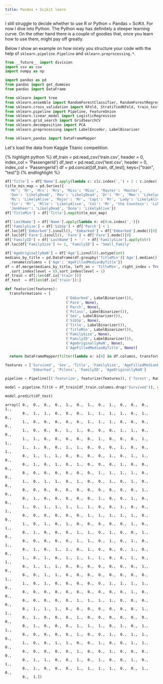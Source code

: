 ```yaml
---
title: Pandas + Scikit learn
---
```


I still struggle to decide whether to use R or Python + Pandas + SciKit. For now I dive into Python. The Python way has definitely a steeper learning curve. On the other hand there is a couple of goodies that, once you learn how to use them, might pay off greatly.

Below I show an example on how nicely you structure your code with the help of `sklearn.pipeline.Pipeline` and `sklearn.preprocessing.*`.


```python
from __future__ import division
import csv as csv
import numpy as np

import pandas as pd
from pandas import get_dummies
from pandas import DataFrame

from sklearn import tree
from sklearn.ensemble import RandomForestClassifier, RandomForestRegressor
from sklearn.cross_validation import KFold, StratifiedKFold, train_test_split
from sklearn.pipeline import Pipeline, FeatureUnion
from sklearn.linear_model import LogisticRegression
from sklearn.grid_search import GridSearchCV
from sklearn.decomposition import PCA
from sklearn.preprocessing import LabelEncoder, LabelBinarizer

from sklearn_pandas import DataFrameMapper
```

Let's load the data from Kaggle Titanic competition.


{% highlight python %}
df_train = pd.read_csv('train.csv', header = 0, index_col = 'PassengerId')
df_test = pd.read_csv('test.csv', header = 0, index_col = 'PassengerId')
df = pd.concat([df_train, df_test], keys=["train", "test"])
{% endhighlight %}


```python
df['Title'] = df['Name'].apply(lambda c: c[c.index(',') + 2 : c.index('.')])
title_min_map = pd.Series({ 
  'Mr': 'Mr', 'Mrs': 'Mrs', 'Miss': 'Miss', 'Master': 'Master', 
  'Don': 'LikelyDead', 'Rev': 'LikelyDead', 'Dr': 'Mr', 'Mme': 'LikelyAlive', 
  'Ms': 'LikelyAlive', 'Major': 'Mr', 'Capt': 'Mr', 'Lady': 'LikelyAlive', 
  'Sir': 'Mr', 'Mlle': 'LikelyAlive', 'Col': 'Mr', 'the Countess': 'LikelyAlive', 
  'Jonkheer': 'LikelyDead', 'Dona': 'LikelyAlive'})
df['TitleMin'] = df['Title'].map(title_min_map)

df['LastName'] = df['Name'].apply(lambda n: n[0:n.index(',')])
df['FamilySize'] = df['SibSp'] + df['Parch'] + 1
df.loc[df['Embarked'].isnull(), 'Embarked'] = df['Embarked'].mode()[0]
df.loc[df['Fare'].isnull(), 'Fare'] = df['Fare'].mode()[0]
df['FamilyID'] = df['LastName'] + ':' + df['FamilySize'].apply(str)
df.loc[df['FamilySize'] <= 2, 'FamilyID'] = 'Small_Family'

df['AgeOriginallyNaN'] = df['Age'].isnull().astype(int)
medians_by_title = pd.DataFrame(df.groupby('TitleMin')['Age'].median()) \
  .rename(columns = {'Age': 'AgeFilledMedianByTitle'})
df = df.merge(medians_by_title, left_on = 'TitleMin', right_index = True) \
  .sort_index(level = 0).sort_index(level = 1)
df_train = df[:len(df.ix['train'])]
df_test  = df[len(df.ix['train']):]
```


```python
def featurize(features):
  transformations = [
                            ('Embarked', LabelBinarizer()),
                            ('Fare', None),
                            ('Parch', None),
                            ('Pclass', LabelBinarizer()),
                            ('Sex', LabelBinarizer()),
                            ('SibSp', None),                                       
                            ('Title', LabelBinarizer()),
                            ('TitleMin', LabelBinarizer()),
                            ('FamilySize', None),
                            ('FamilyID', LabelBinarizer()),
                            ('AgeOriginallyNaN', None),
                            ('AgeFilledMedianByTitle', None)]

  return DataFrameMapper(filter(lambda x: x[0] in df.columns, transformations))

```


```python
features = ['Survived', 'Sex', 'Title', 'FamilySize', 'AgeFilledMedianByTitle',
            'Embarked', 'Pclass', 'FamilyID', 'AgeOriginallyNaN']

pipeline = Pipeline([('featurize', featurize(features)), ('forest', RandomForestClassifier())])
```


```python
model = pipeline.fit(X = df_train[df_train.columns.drop('Survived')], y = df_train['Survived'])
```


```python
model.predict(df_test)
```




    array([ 0.,  0.,  0.,  0.,  1.,  0.,  1.,  0.,  1.,  0.,  0.,  0.,  1.,
            0.,  1.,  1.,  0.,  0.,  0.,  1.,  1.,  1.,  1.,  0.,  1.,  0.,
            1.,  0.,  0.,  0.,  0.,  0.,  1.,  1.,  1.,  0.,  0.,  0.,  0.,
            1.,  0.,  0.,  0.,  1.,  1.,  0.,  0.,  0.,  1.,  1.,  0.,  0.,
            1.,  1.,  0.,  0.,  0.,  0.,  0.,  1.,  0.,  0.,  0.,  1.,  1.,
            1.,  1.,  0.,  0.,  1.,  1.,  0.,  0.,  0.,  1.,  0.,  0.,  1.,
            0.,  1.,  1.,  1.,  0.,  0.,  0.,  0.,  1.,  0.,  1.,  1.,  0.,
            0.,  1.,  0.,  1.,  0.,  1.,  0.,  0.,  0.,  1.,  0.,  0.,  0.,
            0.,  0.,  0.,  0.,  0.,  0.,  0.,  1.,  1.,  1.,  1.,  0.,  0.,
            1.,  0.,  1.,  1.,  0.,  1.,  0.,  0.,  1.,  0.,  1.,  0.,  0.,
            0.,  0.,  0.,  0.,  0.,  0.,  0.,  0.,  0.,  0.,  0.,  1.,  0.,
            0.,  1.,  0.,  0.,  0.,  0.,  0.,  1.,  0.,  0.,  1.,  0.,  0.,
            1.,  0.,  1.,  1.,  1.,  1.,  1.,  0.,  0.,  1.,  0.,  0.,  1.,
            0.,  0.,  0.,  0.,  0.,  0.,  1.,  1.,  1.,  1.,  1.,  0.,  0.,
            1.,  0.,  1.,  0.,  1.,  0.,  0.,  0.,  0.,  0.,  1.,  0.,  1.,
            0.,  1.,  0.,  0.,  0.,  1.,  1.,  0.,  1.,  0.,  0.,  1.,  0.,
            0.,  0.,  0.,  0.,  0.,  1.,  1.,  0.,  1.,  0.,  1.,  0.,  1.,
            0.,  1.,  0.,  1.,  1.,  0.,  1.,  0.,  0.,  0.,  1.,  0.,  0.,
            1.,  0.,  1.,  0.,  1.,  1.,  1.,  1.,  0.,  0.,  1.,  0.,  1.,
            0.,  1.,  1.,  1.,  0.,  0.,  0.,  0.,  0.,  0.,  0.,  1.,  0.,
            0.,  0.,  1.,  1.,  0.,  0.,  0.,  0.,  0.,  0.,  0.,  0.,  1.,
            1.,  0.,  1.,  0.,  0.,  0.,  0.,  0.,  1.,  1.,  1.,  1.,  0.,
            0.,  0.,  0.,  0.,  0.,  0.,  0.,  0.,  0.,  0.,  1.,  0.,  0.,
            0.,  0.,  0.,  0.,  0.,  1.,  1.,  1.,  1.,  0.,  0.,  0.,  0.,
            0.,  1.,  1.,  1.,  0.,  0.,  0.,  0.,  0.,  0.,  0.,  1.,  1.,
            0.,  1.,  0.,  0.,  0.,  1.,  0.,  0.,  0.,  0.,  0.,  0.,  0.,
            0.,  1.,  0.,  0.,  0.,  1.,  1.,  1.,  0.,  1.,  0.,  1.,  1.,
            0.,  0.,  0.,  0.,  0.,  1.,  0.,  0.,  1.,  0.,  1.,  1.,  0.,
            1.,  0.,  0.,  1.,  1.,  0.,  0.,  1.,  0.,  0.,  1.,  1.,  0.,
            0.,  0.,  0.,  0.,  0.,  1.,  0.,  0.,  1.,  0.,  0.,  0.,  0.,
            0.,  1.,  1.,  0.,  0.,  1.,  0.,  1.,  0.,  0.,  1.,  0.,  1.,
            0.,  1.,  0.,  0.,  0.,  1.,  1.,  1.,  1.,  0.,  0.,  1.,  0.,
            0.,  1.])


